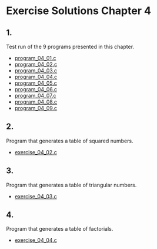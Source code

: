 # Exercise Solutions Chapter 4 #
## 1. ##
Test run of the 9 programs presented in this chapter.  
 - [program_04_01.c](Exercise_01/Program_04_01/program_04_01.c)  
 - [program_04_02.c](Exercise_01/Program_04_02/program_04_02.c)   
 - [program_04_03.c](Exercise_01/Program_04_03/program_04_03.c)   
 - [program_04_04.c](Exercise_01/Program_04_04/program_04_04.c)  
 - [program_04_05.c](Exercise_01/Program_04_05/program_04_05.c)  
 - [program_04_06.c](Exercise_01/Program_04_06/program_04_06.c)  
 - [program_04_07.c](Exercise_01/Program_04_07/program_04_07.c)  
 - [program_04_08.c](Exercise_01/Program_04_08/program_04_08.c)  
 - [program_04_09.c](Exercise_01/Program_04_09/program_04_09.c)  

## 2. ##
Program that generates a table of squared numbers.  
 - [exercise_04_02.c](Exercise_02/exercise_04_02.c)  	

## 3. ##
Program that generates a table of triangular numbers.  
 - [exercise_04_03.c](Exercise_03/exercise_04_03.c)  

## 4. ##
Program that generates a table of factorials.  
 - [exercise_04_04.c](Exercise_04/exercise_04_04.c)  
